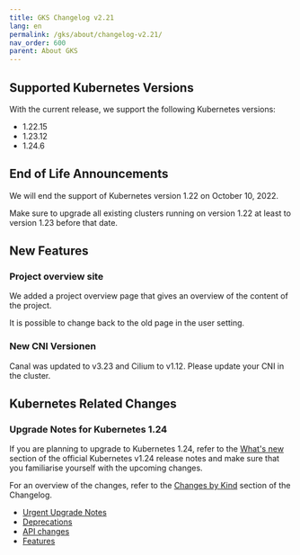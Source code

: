 ```yaml
---
title: GKS Changelog v2.21
lang: en
permalink: /gks/about/changelog-v2.21/
nav_order: 600
parent: About GKS
---
```


## Supported Kubernetes Versions

With the current release, we support the following Kubernetes versions:

* 1.22.15
* 1.23.12
* 1.24.6

## End of Life Announcements

We will end the support of Kubernetes version 1.22 on October 10, 2022.

Make sure to upgrade all existing clusters running on version 1.22 at least to version 1.23 before that date.

## New Features

### Project overview site

We added a project overview page that gives an overview of the content of the project.

It is possible to change back to the old page in the user setting.

### New CNI Versionen

Canal was updated to v3.23 and Cilium to v1.12. Please update your CNI in the cluster.

## Kubernetes Related Changes

### Upgrade Notes for Kubernetes 1.24

If you are planning to upgrade to Kubernetes 1.24, refer to the [What's new](https://github.com/kubernetes/kubernetes/blob/master/CHANGELOG/CHANGELOG-1.24.md#whats-new-major-themes) section of the official Kubernetes v1.24 release notes and make sure that you familiarise yourself with the upcoming changes.

For an overview of the changes, refer to the [Changes by Kind](https://github.com/kubernetes/kubernetes/blob/master/CHANGELOG/CHANGELOG-1.24.md#changes-by-kind) section of the Changelog.

* [Urgent Upgrade Notes](https://github.com/kubernetes/kubernetes/blob/master/CHANGELOG/CHANGELOG-1.24.md#urgent-upgrade-notes)
* [Deprecations](https://github.com/kubernetes/kubernetes/blob/master/CHANGELOG/CHANGELOG-1.24.md#deprecation)
* [API changes](https://github.com/kubernetes/kubernetes/blob/master/CHANGELOG/CHANGELOG-1.24.md#api-change-4)
* [Features](https://github.com/kubernetes/kubernetes/blob/master/CHANGELOG/CHANGELOG-1.24.md#feature-7)
